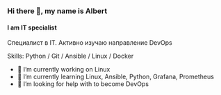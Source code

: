 ### Hi there 👋, my name is Albert
#### I am IT specialist

Специалист в IT. Активно изучаю направление DevOps

Skills: Python / Git / Ansible / Linux / Docker

- 🔭 I’m currently working on Linux 
- 🌱 I’m currently learning Linux, Ansible, Python, Grafana, Prometheus 
- 🤔 I’m looking for help with to become DevOps 

<!--
**AlbLatypov/AlbLatypov** is a ✨ _special_ ✨ repository because its `README.md` (this file) appears on your GitHub profile.

Here are some ideas to get you started:

- 🔭 I’m currently working on ...
- 🌱 I’m currently learning ...
- 👯 I’m looking to collaborate on ...
- 🤔 I’m looking for help with ...
- 💬 Ask me about ...
- 📫 How to reach me: ...
- 😄 Pronouns: ...
- ⚡ Fun fact: ...
-->





